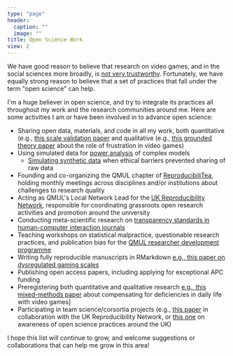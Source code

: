 ```yaml
---
type: "page"
header:
  caption: ""
  image: ""
title: Open Science Work
view: 2
---
```


We have good reason to believe that research on video games, and in the social sciences more broadly, is [not very trustworthy](https://nickballou.com/files/APathForward.pdf). Fortunately, we have equally strong reason to believe that a set of practices that fall under the term "open science" can help. 

I'm a huge believer in open science, and try to integrate its practices all throughout my work and the research communities around me. Here are some activities I am or have been involved in to advance open science:

- Sharing open data, materials, and code in all my work, both quantitative (e.g., [this scale validation paper](https://osf.io/6gmw2/) and qualitative (e.g., [this grounded theory paper](https://osf.io/mwpqc/?view_only=dfe56f8107c74a7284ba61c0dc571885) about the role of frustration in video games)
- Using simulated data for [power analysis](https://osf.io/vp7ye/) of complex models
  - [Simulating synthetic data](https://osf.io/gvdf4/) when ethical barriers prevented sharing of raw data
- Founding and co-organizing the QMUL chapter of [ReproducibiliTea](https://reproducibilitea.org), holding monthly meetings across disciplines and/or institutions about challenges to research quality
- Acting as QMUL's Local Network Lead for the [UK Reproducibility Network](https://ukrn.org), responsible for coordinating grassroots open research activities and promotion around the university
- Conducting meta-scientific research on [transparency standards in human-computer interaction journals](https://doi.org/10.1145/3411764.3445584)
- Teaching workshops on statistical malpractice, questionable research practices, and publication bias for the [QMUL researcher development programme](https://www.qmul.ac.uk/queenmaryacademy/researcher-development/)
- Writing fully reproducible manuscripts in RMarkdown [e.g., this paper on dysregulated gaming scales](https://osf.io/h9kmv/)
- Publishing open access papers, including applying for exceptional APC funding
- Preregistering both quantitative and qualitative research [e.g., this mixed-methods paper](https://osf.io/6gmw2/) about compensating for deficiencies in daily life with video games]
- Participating in team science/corsortia projects (e.g., [this paper](https://osf.io/xzfa2) in collaboration with the UK Reproducibility Network, or [this one](https://osf.io/preprints/metaarxiv/w48yh/) on awareness of open science practices around the UK)

I hope this list will continue to grow, and welcome suggestions or collaborations that can help me grow in this area!